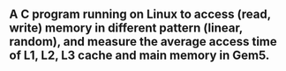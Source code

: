 ## A C program running on Linux to access (read, write) memory in different pattern (linear, random), and measure the average access time of L1, L2, L3 cache and main memory in Gem5.
